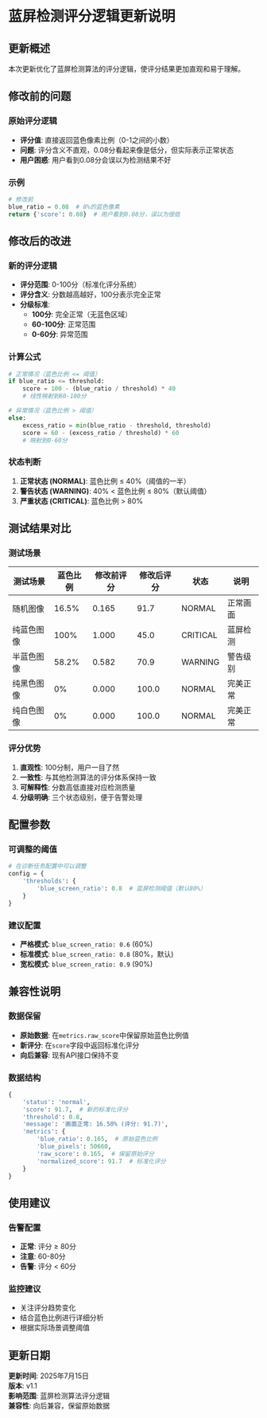 # 蓝屏检测评分逻辑更新说明

## 更新概述

本次更新优化了蓝屏检测算法的评分逻辑，使评分结果更加直观和易于理解。

## 修改前的问题

### 原始评分逻辑
- **评分值**: 直接返回蓝色像素比例（0-1之间的小数）
- **问题**: 评分含义不直观，0.08分看起来像是低分，但实际表示正常状态
- **用户困惑**: 用户看到0.08分会误以为检测结果不好

### 示例
```python
# 修改前
blue_ratio = 0.08  # 8%的蓝色像素
return {'score': 0.08}  # 用户看到0.08分，误以为很低
```

## 修改后的改进

### 新的评分逻辑
- **评分范围**: 0-100分（标准化评分系统）
- **评分含义**: 分数越高越好，100分表示完全正常
- **分级标准**:
  - **100分**: 完全正常（无蓝色区域）
  - **60-100分**: 正常范围
  - **0-60分**: 异常范围

### 计算公式

```python
# 正常情况（蓝色比例 <= 阈值）
if blue_ratio <= threshold:
    score = 100 - (blue_ratio / threshold) * 40
    # 线性映射到60-100分

# 异常情况（蓝色比例 > 阈值）
else:
    excess_ratio = min(blue_ratio - threshold, threshold)
    score = 60 - (excess_ratio / threshold) * 60
    # 映射到0-60分
```

### 状态判断

1. **正常状态 (NORMAL)**: 蓝色比例 ≤ 40%（阈值的一半）
2. **警告状态 (WARNING)**: 40% < 蓝色比例 ≤ 80%（默认阈值）
3. **严重状态 (CRITICAL)**: 蓝色比例 > 80%

## 测试结果对比

### 测试场景

| 测试场景 | 蓝色比例 | 修改前评分 | 修改后评分 | 状态 | 说明 |
|---------|---------|-----------|-----------|------|------|
| 随机图像 | 16.5% | 0.165 | 91.7 | NORMAL | 正常画面 |
| 纯蓝色图像 | 100% | 1.000 | 45.0 | CRITICAL | 蓝屏检测 |
| 半蓝色图像 | 58.2% | 0.582 | 70.9 | WARNING | 警告级别 |
| 纯黑色图像 | 0% | 0.000 | 100.0 | NORMAL | 完美正常 |
| 纯白色图像 | 0% | 0.000 | 100.0 | NORMAL | 完美正常 |

### 评分优势

1. **直观性**: 100分制，用户一目了然
2. **一致性**: 与其他检测算法的评分体系保持一致
3. **可解释性**: 分数高低直接对应检测质量
4. **分级明确**: 三个状态级别，便于告警处理

## 配置参数

### 可调整的阈值

```python
# 在诊断任务配置中可以调整
config = {
    'thresholds': {
        'blue_screen_ratio': 0.8  # 蓝屏检测阈值（默认80%）
    }
}
```

### 建议配置

- **严格模式**: `blue_screen_ratio: 0.6` (60%)
- **标准模式**: `blue_screen_ratio: 0.8` (80%，默认)
- **宽松模式**: `blue_screen_ratio: 0.9` (90%)

## 兼容性说明

### 数据保留
- **原始数据**: 在`metrics.raw_score`中保留原始蓝色比例值
- **新评分**: 在`score`字段中返回标准化评分
- **向后兼容**: 现有API接口保持不变

### 数据结构

```python
{
    'status': 'normal',
    'score': 91.7,  # 新的标准化评分
    'threshold': 0.8,
    'message': '画面正常: 16.50% (评分: 91.7)',
    'metrics': {
        'blue_ratio': 0.165,  # 原始蓝色比例
        'blue_pixels': 50660,
        'raw_score': 0.165,  # 保留原始评分
        'normalized_score': 91.7  # 标准化评分
    }
}
```

## 使用建议

### 告警配置
- **正常**: 评分 ≥ 80分
- **注意**: 60-80分
- **告警**: 评分 < 60分

### 监控建议
- 关注评分趋势变化
- 结合蓝色比例进行详细分析
- 根据实际场景调整阈值

## 更新日期

**更新时间**: 2025年7月15日  
**版本**: v1.1  
**影响范围**: 蓝屏检测算法评分逻辑  
**兼容性**: 向后兼容，保留原始数据